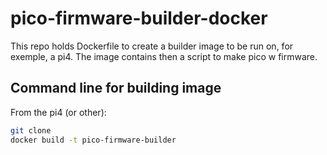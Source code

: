 # pico-firmware-builder-docker

This repo holds Dockerfile to create a builder image to be run on, for exemple, a pi4. The image contains then a script to make pico w firmware.

## Command line for building image
From the pi4 (or other):
```bash
git clone 
docker build -t pico-firmware-builder
```

